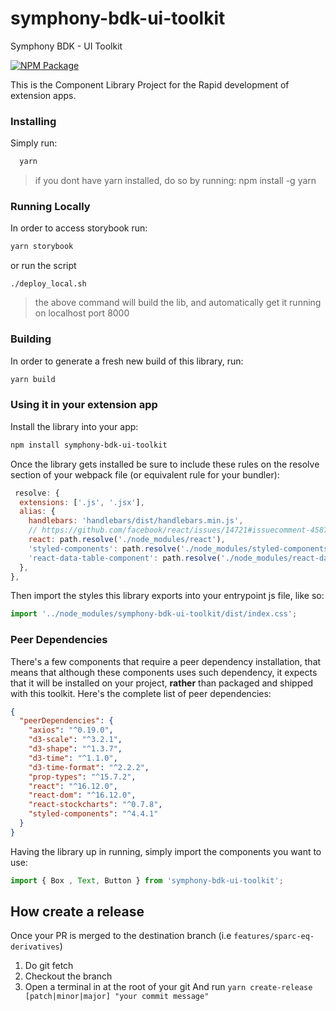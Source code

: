# symphony-bdk-ui-toolkit
Symphony BDK - UI Toolkit

[![NPM Package](https://img.shields.io/npm/v/symphony-bdk-ui-toolkit?style=shield&logo=npm)](https://www.npmjs.com/package/symphony-bdk-ui-toolkit)


This is the Component Library Project for the Rapid development of extension apps.

### Installing

Simply run:
```jsx
  yarn
```
> if you dont have yarn installed, do so by running: npm install -g yarn


### Running Locally
In order to access storybook run:
```jsx harmony
yarn storybook
```
or run the script
```shell script
./deploy_local.sh
```
> the above command will build the lib, and automatically get it running on localhost port 8000

### Building
In order to generate a fresh new build of this library, run:
```jsx harmony
yarn build
```

### Using it in your extension app

Install the library into your app:

```bash
npm install symphony-bdk-ui-toolkit
```

Once the library gets installed be sure to include these rules on the resolve section of your
webpack file (or equivalent rule for your bundler):

```jsx harmony
 resolve: {
  extensions: ['.js', '.jsx'],
  alias: {
    handlebars: 'handlebars/dist/handlebars.min.js',
    // https://github.com/facebook/react/issues/14721#issuecomment-458757426
    react: path.resolve('./node_modules/react'),
    'styled-components': path.resolve('./node_modules/styled-components'),
    'react-data-table-component': path.resolve('./node_modules/react-data-table-component'),
  },
},
```

Then import the styles this library exports into your entrypoint js file, like so:

```jsx harmony
import '../node_modules/symphony-bdk-ui-toolkit/dist/index.css';
```

### Peer Dependencies

There's a few components that require a peer dependency installation, that means that
although these components uses such dependency, it expects that it will be installed on your
project, **rather** than packaged and shipped with this toolkit. Here's the complete list of
peer dependencies:

```json
{
  "peerDependencies": {
    "axios": "^0.19.0",
    "d3-scale": "^3.2.1",
    "d3-shape": "^1.3.7",
    "d3-time": "^1.1.0",
    "d3-time-format": "^2.2.2",
    "prop-types": "^15.7.2",
    "react": "^16.12.0",
    "react-dom": "^16.12.0",
    "react-stockcharts": "^0.7.8",
    "styled-components": "^4.4.1"
  }
}
```


Having the library up in running, simply import the components you want to use:

```jsx harmony
import { Box , Text, Button } from 'symphony-bdk-ui-toolkit';
```

## How create a release
Once your PR is merged to the destination branch (i.e `features/sparc-eq-derivatives`)
1) Do git fetch
2) Checkout the branch  
3) Open a terminal in at the root of your git
And run `yarn create-release [patch|minor|major] "your commit message"`
